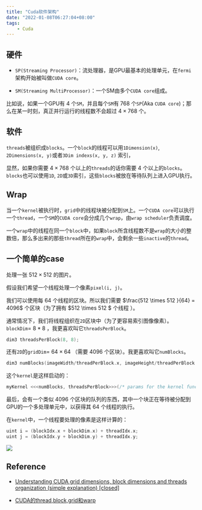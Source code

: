 ```yaml
---
title: "Cuda软件架构"
date: "2022-01-08T06:27:04+08:00"
tags:
    - Cuda
---
```


## 硬件

- `SP(Streaming Processor)`：流处理器，是GPU最基本的处理单元，在`fermi`架构开始被叫做`CUDA core`。 

- `SM(Streaming MultiProcessor)`：一个SM由多个`CUDA core`组成。

比如说，如果一个GPU有 $4$ 个`SM`，并且每个`SM`有 $768$ 个`SP`(Aka `CUDA core`)；那么在某一时刻，真正并行运行的线程数不会超过 $4 \times 768$ 个。

## 软件

`threads`被组织成`blocks`。一个`block`的线程可以用`1Dimension(x)`, `2Dimensions(x, y)`或者`3Dim indexs(x, y, z)` 索引，

显然，如果你需要 $4 \times 768$ 个以上的`threads`的话你需要 $4$ 个以上的`blocks`。`blocks`也可以使用`1D`, `2D`或`3D`索引，这些`blocks`被放在等待队列上进入GPU执行。

## Wrap

当一个`kernel`被执行时，`grid`中的线程块被分配到`SM`上。一个`CUDA core`可以执行一个`thread`，一个`SM`的`CUDA core`会分成几个`wrap`，由`wrap scheduler`负责调度。

一个`wrap`中的线程在同一个`block`中，如果`block`所含线程数不是`wrap`的大小的整数倍，那么多出来的那些`thread`所在的`wrap`中，会剩余一些`inactive`的`thread`。

## 一个简单的case

处理一张 $512 \times 512$ 的图片。

假设我们希望一个线程处理一个像素`pixel(i, j)`。

我们可以使用每 $64$ 个线程的区块。所以我们需要 $\frac{512 \times 512 }{64} = 4096$ 个区块（为了拥有 $512 \times 512 $ 个线程 ）。

通常情况下，我们将线程组织在`2D`区块中（为了更容易索引图像像素）。`blockDim`= $8 * 8$ ，我更喜欢叫它`threadsPerBlock`。

```cpp
dim3 threadsPerBlock(8, 8);
```

还有`2D`的`gridDim`= $64 \times 64$ （需要 $4096$ 个区块）。我更喜欢叫它`numBlocks`。

```cpp
dim3 numBlocks(imageWidth/threadPerBlock.x, imageHeight/threadPerBlock.y);
```

这个`kernel`是这样启动的：

```cpp
myKernel <<<numBlocks, threadsPerBlock>>>(/* params for the kernel function */)
```

最后，会有一个类似 $4096$ 个区块的队列的东西，其中一个块正在等待被分配到GPU的一个多处理单元中，以获得其 $64$ 个线程的执行。

在`kernel`中，一个线程要处理的像素是这样计算的：

```cpp
uint i = (blockIdx.x + blockDim.x) + threadIdx.x;
uint j = (blockIdx.y + blockDim.y) + threadIdx.y;
```

![]("https://face2ai.com/CUDA-F-2-0-CUDA%E7%BC%96%E7%A8%8B%E6%A8%A1%E5%9E%8B%E6%A6%82%E8%BF%B01/4.png" )

## Reference

- [Understanding CUDA grid dimensions, block dimensions and threads organization (simple explanation) [closed]](https://stackoverflow.com/questions/2392250/understanding-cuda-grid-dimensions-block-dimensions-and-threads-organization-s)

- [CUDA的thread,block,grid和warp](https://zhuanlan.zhihu.com/p/123170285)